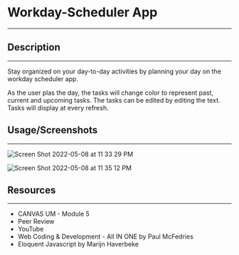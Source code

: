 # Workday-Scheduler App
--- 
## Description
---
Stay organized on your day-to-day activities by planning your day on the workday scheduler app.

As the user plas the day, the tasks will change color to represent past, current and upcoming tasks.
The tasks can be edited by editing the text. 
Tasks will display at every refresh.

## Usage/Screenshots
--- 

![Screen Shot 2022-05-08 at 11 33 29 PM](https://user-images.githubusercontent.com/93743349/167337628-5692ea42-6d6f-419e-8536-1998ddcfca47.png)

![Screen Shot 2022-05-08 at 11 35 12 PM](https://user-images.githubusercontent.com/93743349/167337651-565896d2-5af8-452c-adea-55bd45c04cd0.png)

## Resources
---
* CANVAS UM - Module 5
* Peer Review
* YouTube
* Web Coding & Development - All IN ONE by Paul McFedries
* Eloquent Javascript by Marijn Haverbeke
